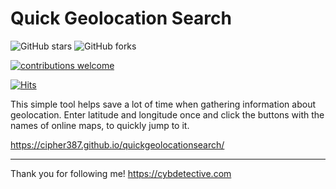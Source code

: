 # Quick Geolocation Search


<img alt="GitHub stars" src="https://img.shields.io/github/stars/cipher387/quickgeolocationsearch">
 
<img alt="GitHub forks" src="https://img.shields.io/github/forks/cipher387/quickgeolocationsearch">

[![contributions welcome](https://img.shields.io/badge/contributions-welcome-brightgreen.svg?style=flat)](https://github.com/dwyl/esta/issues)
    <p align="center">


[![Hits](https://hits.seeyoufarm.com/api/count/incr/badge.svg?url=https%3A%2F%2Fgithub.com%2Fcipher387%2Fquickgeolocationsearch%2F&count_bg=%2379C83D&title_bg=%23555555&icon=&icon_color=%23E7E7E7&title=hits&edge_flat=false)](https://hits.seeyoufarm.com)

This simple tool helps save a lot of time when gathering information about geolocation. Enter latitude and longitude once and click the buttons with the names of online maps, to quickly jump to it.

https://cipher387.github.io/quickgeolocationsearch/

<hr>


Thank you for following me! https://cybdetective.com
